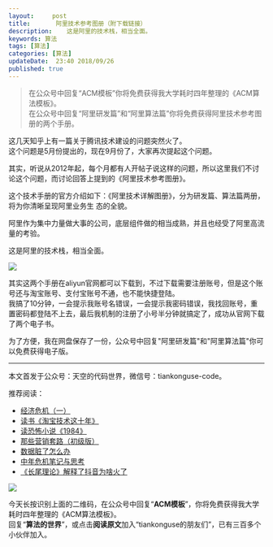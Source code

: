 ```yaml
---   
layout:     post  
title:       阿里技术参考图册（附下载链接）   
description:    这是阿里的技术栈，相当全面。   
keywords: 算法 
tags: [算法]  
categories: [算法]  
updateDate:  23:40 2018/09/26  
published: true   
---  
```


> 在公众号中回复“ACM模板”你将免费获得我大学耗时四年整理的《ACM算法模板》。  
> 在公众号中回复“阿里研发篇”和“阿里算法篇”你将免费获得阿里技术参考图册的两个手册。  




这几天知乎上有一篇关于腾讯技术建设的问题突然火了。   
这个问题是5月份提出的，现在9月份了，大家再次提起这个问题。  


其实，听说从2012年起，每个月都有人开帖子说这样的问题，所以这里我们不讨论这个问题，而讨论回答上提到的《阿里技术参考图册》。  


这个技术手册的官方介绍如下：《阿里技术详解图册》，分为研发篇、算法篇两册，将为你清晰呈现阿里业务生 态的全貌。  


阿里作为集中力量做大事的公司，底层组件做的相当成熟，并且也经受了阿里高流量的考验。  


这是阿里的技术栈，相当全面。  


![](https://res2018.tiankonguse.com/images/2018/09/alyun-ref-book.png) 




其实这两个手册在aliyun官网都可以下载到，不过下载需要注册账号，但是这个账号还与淘宝账号、支付宝账号不通，也不能快捷登陆。  
我搞了10分钟，一会提示我账号名错误，一会提示我密码错误，我找回账号，重置密码都登陆不上去，最后我机制的注册了小号半分钟就搞定了，成功从官网下载了两个电子书。     


为了方便，我在网盘保存了一份，公众号中回复"阿里研发篇"和"阿里算法篇"你可以免费获得电子版。  





---


本文首发于公众号：天空的代码世界，微信号：tiankonguse-code。  


推荐阅读：  


* [经济危机（一）](https://mp.weixin.qq.com/s/hxO7oR8cLljSClYS-yE6pw)   
* [读书《淘宝技术这十年》](https://mp.weixin.qq.com/s/IeOQGh22U_1TPrf6sYYTkQ)  
* [读恐怖小说《1984》](https://mp.weixin.qq.com/s/q7HL5o_R5cqJc0b9Ll7EMw)    
* [那些营销套路（初级版）](https://mp.weixin.qq.com/s/xdvqZo9ll6kaL66Cdx)   
* [数据脏了怎么办](https://mp.weixin.qq.com/s/Blw4yxmIsE51dzzbNcfFbg)    
* [中年危机笔记与思考](https://mp.weixin.qq.com/s/dFzDtZS0JN6hhpc1DF-e_g)     
* [《长尾理论》解释了抖音为啥火了](https://mp.weixin.qq.com/s/sFWtMYj_WOKdgjolo7T56A)  



![](https://res2018.tiankonguse.com/images/tiankonguse-support.png)   


今天长按识别上面的二维码，在公众号中回复“**ACM模板**”，你将免费获得我大学耗时四年整理的《ACM算法模板》。  
回复“**算法的世界**”，或点击**阅读原文**加入“tiankonguse的朋友们”，已有三百多个小伙伴加入。  




